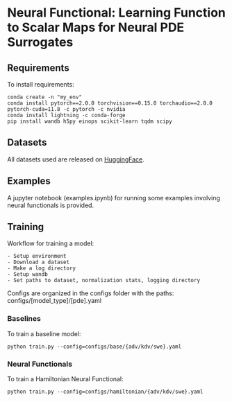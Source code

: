 # Neural Functional: Learning Function to Scalar Maps for Neural PDE Surrogates

## Requirements

To install requirements:
```setup
conda create -n "my_env" 
conda install pytorch==2.0.0 torchvision==0.15.0 torchaudio==2.0.0 pytorch-cuda=11.8 -c pytorch -c nvidia 
conda install lightning -c conda-forge
pip install wandb h5py einops scikit-learn tqdm scipy
```

## Datasets
All datasets used are released on [HuggingFace](https://huggingface.co/datasets/ayz2/hamiltonian_pdes). 


## Examples
A jupyter notebook (examples.ipynb) for running some examples involving neural functionals is provided. 

## Training

Workflow for training a model:
```
- Setup environment
- Download a dataset 
- Make a log directory 
- Setup wandb
- Set paths to dataset, normalization stats, logging directory
```

Configs are organized in the configs folder with the paths: configs/[model_type]/[pde].yaml

### Baselines
To train a baseline model:
```
python train.py --config=configs/base/{adv/kdv/swe}.yaml
```

### Neural Functionals 
To train a Hamiltonian Neural Functional:
```
python train.py --config=configs/hamiltonian/{adv/kdv/swe}.yaml
```
